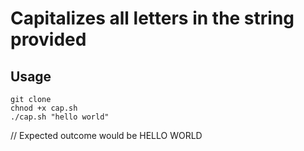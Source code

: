 # Capitalizes all letters in the string provided
## Usage
```
git clone
chnod +x cap.sh
./cap.sh "hello world"
```
// Expected outcome would be HELLO WORLD
